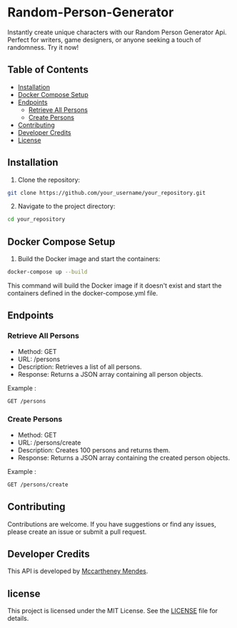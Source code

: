 # Random-Person-Generator
Instantly create unique characters with our Random Person Generator Api. Perfect for writers, game designers, or anyone seeking a touch of randomness. Try it now!

## Table of Contents

- [Installation](#installation)
- [Docker Compose Setup](#docker-compose-setup)
- [Endpoints](#endpoints)
  - [Retrieve All Persons](#retrieve-all-persons)
  - [Create Persons](#create-persons)
- [Contributing](#contributing)
- [Developer Credits](#developer-credits)
- [License](#license)

## Installation

1. Clone the repository:

```bash
git clone https://github.com/your_username/your_repository.git
```

2. Navigate to the project directory:
```bash
cd your_repository
```

## Docker Compose Setup

1. Build the Docker image and start the containers:
```bash
docker-compose up --build
```

This command will build the Docker image if it doesn't exist and start the containers defined in the docker-compose.yml file.

## Endpoints

### Retrieve All Persons

- Method: GET
- URL: /persons
- Description: Retrieves a list of all persons.
- Response: Returns a JSON array containing all person objects.

Example :

```bash
GET /persons
```

### Create Persons
- Method: GET
- URL: /persons/create
- Description: Creates 100 persons and returns them.
- Response: Returns a JSON array containing the created person objects.

Example :

```bash
GET /persons/create
```

## Contributing

Contributions are welcome. If you have suggestions or find any issues, please create an issue or submit a pull request.

## Developer Credits

This API is developed by [Mccartheney Mendes](https://github.com/mccartheney).


## license

This project is licensed under the MIT License. See the [LICENSE](./LICENSE) file for details.
